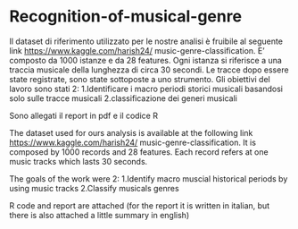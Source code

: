 # Recognition-of-musical-genre
Il dataset di riferimento utilizzato per
le nostre analisi è fruibile al seguente
link https://www.kaggle.com/harish24/
music-genre-classification. E’ composto da
1000 istanze e da 28 features. Ogni istanza si
riferisce a una traccia musicale della lunghezza
di circa 30 secondi. Le tracce dopo essere state
registrate, sono state sottoposte a uno strumento.
Gli obiettivi del lavoro sono stati 2:
1.Identificare i macro periodi storici musicali basandosi solo sulle tracce musicali
2.classificazione dei generi musicali

Sono allegati il report in pdf e il codice R


The dataset used for ours analysis is available at the following link https://www.kaggle.com/harish24/
music-genre-classification. It is composed by 1000 records and 28 features. Each record refers at one 
music tracks which lasts 30 seconds.

The goals of the work were 2:
1.Identify macro muscial historical periods by using music tracks
2.Classify musicals genres 

R code and report are attached (for the report it is written in italian, but there
is also attached a little summary in english)
